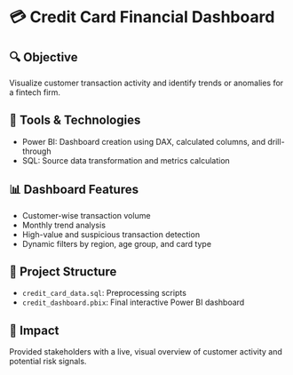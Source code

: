 # 💳 Credit Card Financial Dashboard

## 🔍 Objective
Visualize customer transaction activity and identify trends or anomalies for a fintech firm.

## 🧰 Tools & Technologies
- Power BI: Dashboard creation using DAX, calculated columns, and drill-through
- SQL: Source data transformation and metrics calculation

## 📊 Dashboard Features
- Customer-wise transaction volume
- Monthly trend analysis
- High-value and suspicious transaction detection
- Dynamic filters by region, age group, and card type

## 📁 Project Structure
- `credit_card_data.sql`: Preprocessing scripts
- `credit_dashboard.pbix`: Final interactive Power BI dashboard

## 🚀 Impact
Provided stakeholders with a live, visual overview of customer activity and potential risk signals.
